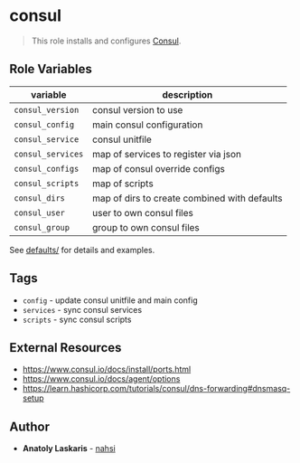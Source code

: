 # consul

>This role installs and configures [Consul](https://www.consul.io).

## Role Variables

| variable              | description                                  |
|-----------------------|----------------------------------------------|
| `consul_version`      | consul version to use                        |
| `consul_config`       | main consul configuration                    |
| `consul_service`      | consul unitfile                              |
| `consul_services`     | map of services to register via json         |
| `consul_configs`      | map of consul override configs               |
| `consul_scripts`      | map of scripts                               |
| `consul_dirs`         | map of dirs to create combined with defaults |
| `consul_user`         | user to own consul files                     |
| `consul_group`        | group to own consul files                    |

See [defaults/](defaults/) for details and examples.

## Tags
* `config` - update consul unitfile and main config
* `services` - sync consul services
* `scripts` - sync consul scripts

## External Resources
- https://www.consul.io/docs/install/ports.html
- https://www.consul.io/docs/agent/options
- https://learn.hashicorp.com/tutorials/consul/dns-forwarding#dnsmasq-setup

## Author
* **Anatoly Laskaris** - [nahsi](https://github.com/nahsi)
